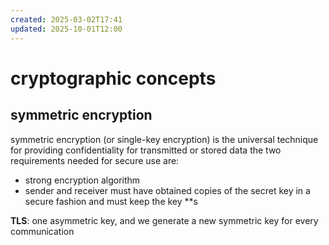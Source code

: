 ```yaml
---
created: 2025-03-02T17:41
updated: 2025-10-01T12:00
---
```

# cryptographic concepts
## symmetric encryption
symmetric encryption (or single-key encryption) is the universal technique for providing confidentiality for transmitted or stored data
the two requirements needed for secure use are:
- strong encryption algorithm
- sender and receiver must have obtained copies of the secret key in a secure fashion and must keep the key **s

**TLS**: one asymmetric key, and we generate a new symmetric key for every communication